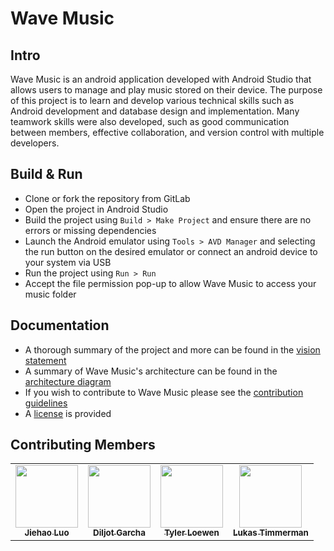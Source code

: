 # Wave Music

## Intro

Wave Music is an android application developed with Android Studio that allows users to manage and play music stored on their device. The purpose of this project is to learn and develop various technical skills such as Android development and database design and implementation. Many teamwork skills were also developed, such as good communication between members, effective collaboration, and version control with multiple developers.

## Build & Run

* Clone or fork the repository from GitLab
* Open the project in Android Studio
* Build the project using `Build > Make Project` and ensure there are no errors or missing dependencies
* Launch the Android emulator using `Tools > AVD Manager` and selecting the run button on the desired emulator or connect an android device to your system via USB
* Run the project using `Run > Run`
* Accept the file permission pop-up to allow Wave Music to access your music folder

## Documentation

* A thorough summary of the project and more can be found in the [vision statement](VISION.md)
* A summary of Wave Music's architecture can be found in the [architecture diagram](ARCHITECTURE.md)
* If you wish to contribute to Wave Music please see the [contribution guidelines](CONTRIBUTING.md)
* A [license](LICENSE.txt) is provided

## Contributing Members

<table>
<tr>
    <td style="text-align: center;">
        <a href="https://code.cs.umanitoba.ca/powerseed">
            <img src="https://secure.gravatar.com/avatar/332ea32ab46c3782a25fa3821fc77c87?s=800&d=identicon" width="100px;"/>
            <br/>
            <sub>
                <b>Jiehao Luo</b>
            </sub>
        </a>
    </td>
    <td style="text-align: center;">
        <a href="https://code.cs.umanitoba.ca/garchads">
            <img src="https://secure.gravatar.com/avatar/489638821273c78330dc27fe4170b07f?s=180&d=identicon" width="100px;"/>
            <br/>
            <sub>
                <b>Diljot Garcha</b>
            </sub>
        </a>
    </td>
    <td style="text-align: center;">
        <a href="https://code.cs.umanitoba.ca/Tyler">
            <img src="https://code.cs.umanitoba.ca/uploads/-/system/user/avatar/185/avatar.png?width=90" width="100px;"/>
            <br/>
            <sub>
                <b>Tyler Loewen</b>
            </sub>
        </a>
    </td>
    <td style="text-align: center;">
        <a href="https://code.cs.umanitoba.ca/lukas">
            <img src="https://code.cs.umanitoba.ca/uploads/-/system/user/avatar/198/avatar.png?width=90" width="100px;"/>
            <br/>
            <sub>
                <b>Lukas Timmerman</b>
            </sub>
        </a>
    </td>
</tr>
</table>
